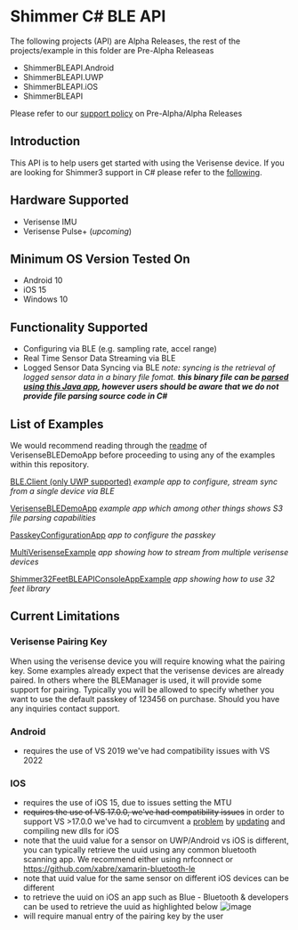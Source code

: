 # Shimmer C# BLE API 
The following projects (API) are Alpha Releases, the rest of the projects/example in this folder are Pre-Alpha Releaseas
- ShimmerBLEAPI.Android
- ShimmerBLEAPI.UWP
- ShimmerBLEAPI.iOS
- ShimmerBLEAPI

Please refer to our [support policy](https://shimmersensing.com/support/wireless-sensor-networks-documentation/) on Pre-Alpha/Alpha Releases

## Introduction
This API is to help users get started with using the Verisense device. If you are looking for Shimmer3 support in C# please refer to the [following](https://github.com/ShimmerEngineering/Shimmer-C-API#readme).

## Hardware Supported
- Verisense IMU
- Verisense Pulse+ (_upcoming_)

## Minimum OS Version Tested On
- Android 10
- iOS 15
- Windows 10

## Functionality Supported
- Configuring via BLE (e.g. sampling rate, accel range)
- Real Time Sensor Data Streaming via BLE
- Logged Sensor Data Syncing via BLE
_note: syncing is the retrieval of logged sensor data in a binary file fomat. **this binary file can be [parsed using this Java app](https://github.com/ShimmerEngineering/Shimmer-C-API/tree/master/ShimmerBLE/FileParser), however users should be aware that we do not provide file parsing source code in C#**_

## List of Examples
We would recommend reading through the [readme](https://github.com/ShimmerEngineering/Shimmer-C-API/blob/master/ShimmerBLE/VerisenseBLEDemoApp/README.md) of VerisenseBLEDemoApp before proceeding to using any of the examples within this repository.

[BLE.Client (only UWP supported)](https://github.com/ShimmerEngineering/Shimmer-C-API/tree/master/ShimmerBLE/BLE.Client)
_example app to configure, stream sync from a single device via BLE_

[VerisenseBLEDemoApp](https://github.com/ShimmerEngineering/Shimmer-C-API/tree/master/ShimmerBLE/VerisenseBLEDemoApp)
_example app which among other things shows S3 file parsing capabilities_

[PasskeyConfigurationApp](https://github.com/ShimmerEngineering/Shimmer-C-API/tree/master/ShimmerBLE/PasskeyConfigurationApp)
_app to configure the passkey_

[MultiVerisenseExample](https://github.com/ShimmerEngineering/Shimmer-C-API/tree/master/ShimmerBLE/MultiVerisenseExample)
_app showing how to stream from multiple verisense devices_

[Shimmer32FeetBLEAPIConsoleAppExample](https://github.com/ShimmerEngineering/Shimmer-C-API/tree/master/ShimmerBLE/Shimmer32FeetBLEAPIConsoleAppExample)
_app showing how to use 32 feet library_

## Current Limitations
### Verisense Pairing Key
When using the verisense device you will require knowing what the pairing key. Some examples already expect that the verisense devices are already paired. In others where the BLEManager is used, it will provide some support for pairing. Typically you will be allowed to specify whether you want to use the default passkey of 123456 on purchase. Should you have any inquiries contact support. 

### Android
- requires the use of VS 2019 we've had compatibility issues with VS 2022

### IOS
- requires the use of iOS 15, due to issues setting the MTU
- ~~requires the use of VS 17.0.0, we've had compatibility issues~~ in order to support VS >17.0.0 we've had to circumvent a [problem](https://developercommunity2.visualstudio.com/t/XamariniOS-getting-FoundationMonoTouch/1610258?space=8) by [updating](https://github.com/ShimmerEngineering/xamarin-bluetooth-le/tree/shimmer_dev) and compiling new dlls for iOS
- note that the uuid value for a sensor on UWP/Android vs iOS is different, you can typically retrieve the uuid using any common bluetooth scanning app. We recommend either using nrfconnect or https://github.com/xabre/xamarin-bluetooth-le
- note that uuid value for the same sensor on different iOS devices can be different
- to retrieve the uuid on iOS an app such as Blue - Bluetooth & developers can be used to retrieve the uuid as highlighted below 
![image](https://user-images.githubusercontent.com/2862032/149056918-270fe963-42e2-470a-9dd7-3e6b7be7eeb0.png)
- will require manual entry of the pairing key by the user



